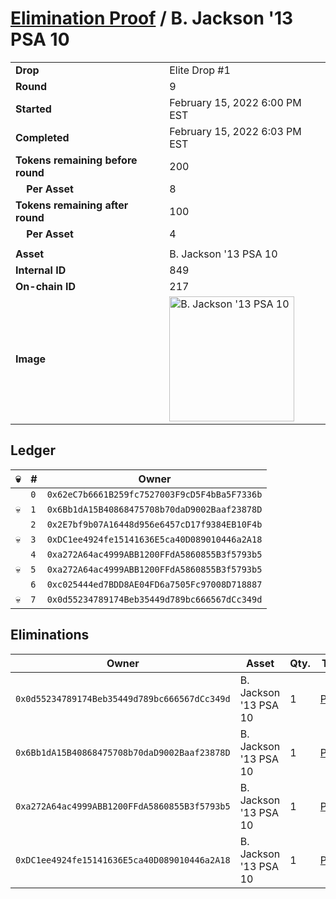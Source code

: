 # [Elimination Proof](./readme.md) / B. Jackson &#039;13 PSA 10

|||
|---|---|
| **Drop** | Elite Drop #1 |
| **Round** | 9 |
| **Started** | February 15, 2022 6:00 PM EST |
| **Completed** | February 15, 2022 6:03 PM EST |
| **Tokens remaining before round** | 200 |
| **&nbsp;&nbsp;&nbsp;&nbsp;Per Asset** | 8 |
| **Tokens remaining after round** | 100 |
| **&nbsp;&nbsp;&nbsp;&nbsp;Per Asset** | 4 |
| | |
| **Asset** | B. Jackson &#039;13 PSA 10 |
| **Internal ID** | 849 |
| **On-chain ID** | 217 |
| **Image** | <img src="https://tcdn.blokpax.com/95836cf2-27e9-43f4-a5d9-cef30d61e13e/f8a2da147e58a824ef1c17395c0e9f5a16ccde0e7ecf9c8cf520e4190fd7d0ab.png" height="200" alt="B. Jackson &#039;13 PSA 10" /> |

## Ledger

| 💀 | # | Owner |
| --- | --- | --- |
|  | `0` | `0x62eC7b6661B259fc7527003F9cD5F4bBa5F7336b` |
| 💀 | `1` | `0x6Bb1dA15B40868475708b70daD9002Baaf23878D` |
|  | `2` | `0x2E7bf9b07A16448d956e6457cD17f9384EB10F4b` |
| 💀 | `3` | `0xDC1ee4924fe15141636E5ca40D089010446a2A18` |
|  | `4` | `0xa272A64ac4999ABB1200FFdA5860855B3f5793b5` |
| 💀 | `5` | `0xa272A64ac4999ABB1200FFdA5860855B3f5793b5` |
|  | `6` | `0xc025444ed7BDD8AE04FD6a7505Fc97008D718887` |
| 💀 | `7` | `0x0d55234789174Beb35449d789bc666567dCc349d` |


## Eliminations

| Owner | Asset | Qty. | Transaction |
| --- | --- | --- | --- |
| `0x0d55234789174Beb35449d789bc666567dCc349d` | B. Jackson '13 PSA 10 | 1 | [Polygonscan](https://polygonscan.com/tx/0x709ffdae8710c36e155837ac1fa6f576f72c6a9708f6e4cb0a22a0713a592103) |
| `0x6Bb1dA15B40868475708b70daD9002Baaf23878D` | B. Jackson '13 PSA 10 | 1 | [Polygonscan](https://polygonscan.com/tx/0xfc21243e565375e855350e0d6924ad55ea4fe761b9ad060d9e9e9baff4e3cce3) |
| `0xa272A64ac4999ABB1200FFdA5860855B3f5793b5` | B. Jackson '13 PSA 10 | 1 | [Polygonscan](https://polygonscan.com/tx/0xcf469b6f154039e832f0033d0e2cba1ddb537b4e4140c0e1459196106cceb764) |
| `0xDC1ee4924fe15141636E5ca40D089010446a2A18` | B. Jackson '13 PSA 10 | 1 | [Polygonscan](https://polygonscan.com/tx/0x82024cf19560000600785c77534209ee88ac57eccae94dd5d3efc3030aeb178c) |
